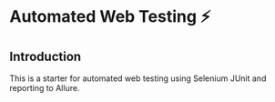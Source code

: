 # Automated Web Testing :zap:

## Introduction
This is a starter for automated web testing using Selenium JUnit and reporting to Allure.